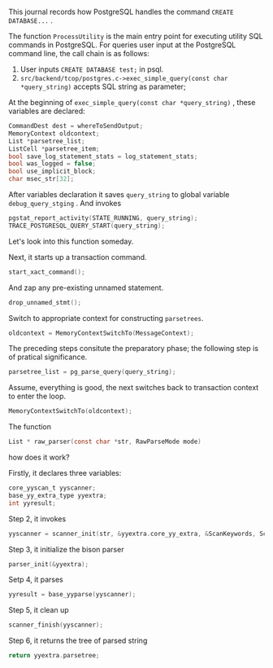 This journal records how PostgreSQL handles the command `CREATE DATABASE...` .

The function `ProcessUtility` is the main entry point for executing utility SQL commands in PostgreSQL. For queries user input at the PostgreSQL command line, the call chain is as follows:

1. User inputs `CREATE DATABASE test;`  in psql.
2. `src/backend/tcop/postgres.c->exec_simple_query(const char *query_string)` accepts SQL string as parameter;

At the beginning of `exec_simple_query(const char *query_string)` , these variables are declared:

```c
CommandDest dest = whereToSendOutput;
MemoryContext oldcontext;
List *parsetree_list;
ListCell *parsetree_item;
bool save_log_statement_stats = log_statement_stats;
bool was_logged = false;
bool use_implicit_block;
char msec_str[32];
```

After variables declaration it saves `query_string` to global variable `debug_query_stging` . And invokes

```c
pgstat_report_activity(STATE_RUNNING, query_string);
TRACE_POSTGRESQL_QUERY_START(query_string);
```

Let's look into this function someday.

Next, it starts up a transaction command.

```c
start_xact_command();
```

And zap any pre-existing unnamed statement.

```c
drop_unnamed_stmt();
```

Switch to appropriate context for constructing `parsetrees`.

```c
oldcontext = MemoryContextSwitchTo(MessageContext);
```

The preceding steps consitute the preparatory phase; the following step is of pratical significance.

```c
parsetree_list = pg_parse_query(query_string);
```

Assume, everything is good, the next switches back to transaction context to enter the loop.

```c
MemoryContextSwitchTo(oldcontext);
```



The function

```c
List * raw_parser(const char *str, RawParseMode mode)
```

how does it work?

Firstly, it declares three variables:

```c
core_yyscan_t yyscanner;
base_yy_extra_type yyextra;
int yyresult;
```

Step 2, it invokes

```c
yyscanner = scanner_init(str, &yyextra.core_yy_extra, &ScanKeywords, ScanKeywordTokens);
```

Step 3, it initialize the bison parser

``` c
parser_init(&yyextra);
```

Setp 4, it parses

```c
yyresult = base_yyparse(yyscanner);
```

Step 5, it clean up

```c
scanner_finish(yyscanner);
```

Step 6, it returns the tree of parsed string

```c
return yyextra.parsetree;
```

